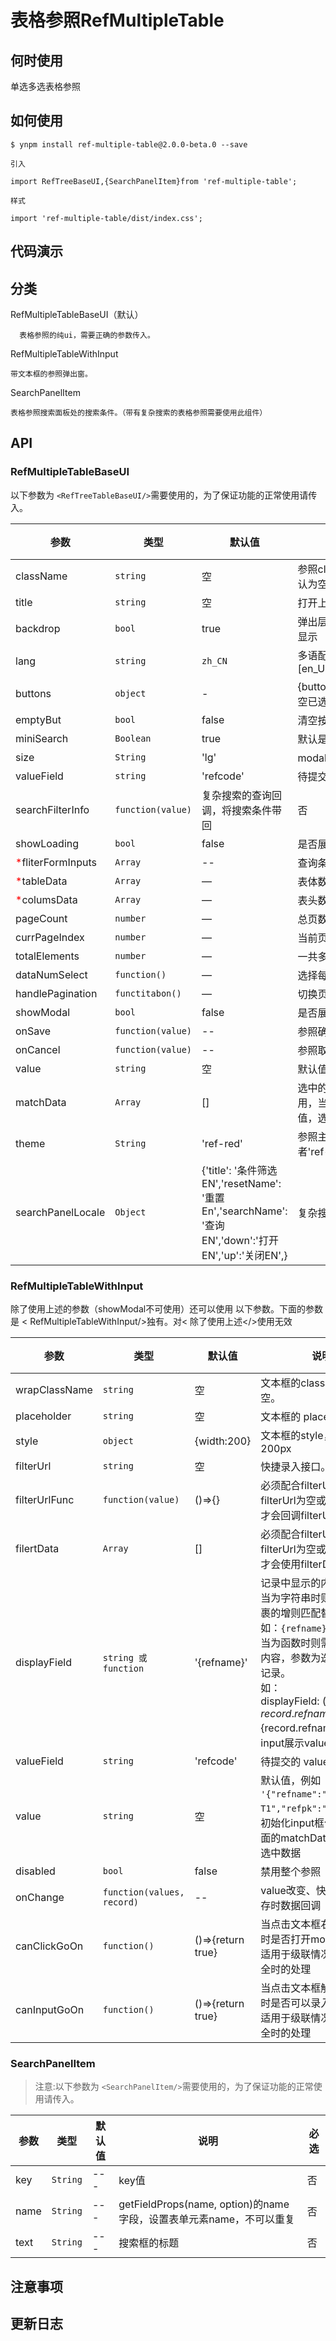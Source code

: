 # 表格参照RefMultipleTable 


## 何时使用

单选多选表格参照


## 如何使用

```
$ ynpm install ref-multiple-table@2.0.0-beta.0 --save

引入

import RefTreeBaseUI,{SearchPanelItem}from 'ref-multiple-table';

样式

import 'ref-multiple-table/dist/index.css';

```


## 代码演示


## 分类


RefMultipleTableBaseUI（默认）

      表格参照的纯ui，需要正确的参数传入。


RefMultipleTableWithInput

    带文本框的参照弹出窗。

SearchPanelItem

    表格参照搜索面板处的搜索条件。（带有复杂搜索的表格参照需要使用此组件）

## API

### RefMultipleTableBaseUI

以下参数为 `<RefTreeTableBaseUI/>`需要使用的，为了保证功能的正常使用请传入。

参数 | 类型 |默认值| 说明 | 必选
---|---|--- | --- | ---
className |`string`|空 | 参照class样式，作用于弹出层的样式，默认为空。 | 否
title |``string``|空 |打开上传的模态框显示的标题文字 | 否
backdrop |`bool`| true |弹出层是否有模态层，true 显示，false 不显示 | 否
lang|`string`| `zh_CN` |多语配置。取值范围[en_US,zh_TW,fr_FR,de_DE,ja_JP,zh_CN] | 否
buttons|`object`| - |{buttons:{cancelText:'取消',clearText:'清空已选',okText:'确认'}} 按钮文字展示| 否
emptyBut| `bool` | false| 清空按钮是否展示 |否
miniSearch| `Boolean`|true|默认是简单搜索|否
size|`String`|'lg'|modal的size|否
valueField |``string``|'refcode' |待提交的 value 的键。 | 否
searchFilterInfo | `function(value)`| 复杂搜索的查询回调，将搜索条件带回| 否
showLoading | `bool` | false | 是否展示loading，多用于请求中| 否
<span style="color:red;">*</span>fliterFormInputs| `Array`| -- | 查询条件| 否
<span style="color:red;">*</span>tableData | `Array` | — | 表体数据 | 否
<span style="color:red;">*</span>columsData | `Array`| — | 表头数据 | 否
pageCount |`number`| — |总页数 | 否
currPageIndex| `number`| — |当前页数 | 否
totalElements | `number`| — |一共多少条 | 否
dataNumSelect | `function()`| — |选择每页多少条的回调函数 | 否
handlePagination| `functitabon()`| — |切换页的方法 | 否
showModal | `bool` | false | 是否展示参照 ，true显示，false不显示| 否
onSave | `function(value)` | -- | 参照确定的回调| 否
onCancel | `function(value)` | -- | 参照取消的回调| 否
value| ``string``|空|默认值，初始化input框值|否
matchData | `Array` | [] | 选中的节点，macthData和value配合使用，当value中refpk不为空且matchData有值，选中节点从matchData中获取| 否
theme| `String` | 'ref-red' | 参照主题，现在就两种选择'ref-red'或者'ref-blue' | 否
searchPanelLocale | `Object` | {'title': '条件筛选EN','resetName': '重置En','searchName': '查询EN','down':'打开EN','up':'关闭EN',} | 复杂搜索标题，按钮的文字等信息 | 否


### RefMultipleTableWithInput

除了使用上述<RefMultipleTableBaseUI/>的参数（showModal不可使用）还可以使用 以下参数。下面的参数是 < RefMultipleTableWithInput/>独有。对<
除了使用上述</>使用无效


参数 | 类型 |默认值| 说明 | 必选
---|---|--- | --- | ---
wrapClassName|`string`|空 | 文本框的class样，默认为空。 | 否
placeholder|`string`| 空 |文本框的 placeholder | 否
style| `object`| {width:200}| 文本框的style，默认宽度200px | 否 
filterUrl| `string`|空|快捷录入接口。|否
filterUrlFunc| `function(value)` | ()=>{} | 必须配合filterUrl使用，当filterUrl为空或者不传入，才会回调filterUrlFunc | 否
filertData| `Array`| [] | 必须配合filterUrl使用，当filterUrl为空或者不传入，才会使用filterData| 否
displayField |<code>string 或 function</code>|'{refname}' |记录中显示的内容的格式。<br/>当为字符串时则会根据`{}`包裹的增则匹配替换。<br/>如：`{refname}`<br/>当为函数时则需自定义返回内容，参数为迭代已选择的记录。<br/>如：<br/>displayField: (record)=>  ${record.refname}-${record.refname}，是input展示value| 否
valueField |``string``|'refcode' |待提交的 value 的键。 | 否
value| ``string``|空|默认值，例如 `'{"refname":"初级-T1","refpk":"level1"}'`。初始化input框值，搭配上面的matchData初始化表格选中数据|否
disabled|`bool`| false |禁用整个参照 | 否
onChange|`function(values, record)`|--|value改变、快捷录入和保存时数据回调|否
canClickGoOn|`function()`| ()=>{return true}|当点击文本框右侧弹出按钮时是否打开modal<br>适用于级联情况下当选择不全时的处理| 否 
canInputGoOn|`function()`| ()=>{return true}|当点击文本框触发快捷录入时是否可以录入<br>适用于级联情况下当选择不全时的处理| 否 


### SearchPanelItem  
> 注意:以下参数为 `<SearchPanelItem/>`需要使用的，为了保证功能的正常使用请传入。

参数 | 类型 |默认值| 说明 | 必选
---|---|--- | --- | ---
key | `String` | --- | key值 | 否
name | `String` | --- | getFieldProps(name, option)的name字段，设置表单元素name，不可以重复| 否
text| `String`| ---|搜索框的标题| 否


## 注意事项

## 更新日志